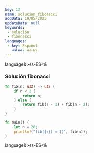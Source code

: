 ```yaml
---
key: 12
name: solucion_fibonacci
addData: 19/05/2025
updateData: null
keywords: 
 - solución
 - fibonacci
languages:
 - key: Español
   value: es-ES
---
```

language&>es-ES<&
### Solución fibonacci

```rust
fn fib(n: u32) -> u32 {
    if n < 2 {
        return n;
    } else {
        return fib(n - 1) + fib(n - 2);
    }
}

fn main() {
    let n = 20;
    println!("fib({n}) = {}", fib(n));
}

```
language&>es-ES<&